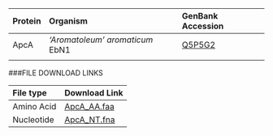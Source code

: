  Protein | Organism | GenBank Accession |
 :--- | :--- | :--- |
| ApcA | *‘Aromatoleum’ aromaticum* EbN1 | [Q5P5G2](http://www.ncbi.nlm.nih.gov/protein/Q5P5G2) |
| []() | | |

###FILE DOWNLOAD LINKS

 File type | Download Link |
 :--- | :---------- | 
| Amino Acid | [ApcA_AA.faa](amino_acid/ApcA_AA.faa) |
| Nucleotide | [ApcA_NT.fna](nucleotide/apcA_NT.fna) |

